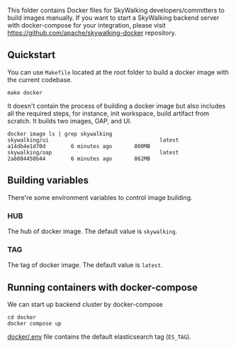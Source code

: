 This folder contains Docker files for SkyWalking developers/committers to build images manually. If you want to start a SkyWalking backend server with docker-compose for your integration, please visit https://github.com/apache/skywalking-docker repository. 


## Quickstart
You can use `Makefile` located at the root folder to build a docker image with the current codebase.

```
make docker
```

It doesn't contain the process of building a docker image but also includes all the required steps, for instance, init workspace, build artifact from scratch. It builds two images, OAP, and UI.

```
docker image ls | grep skywalking
skywalking/ui                                   latest              a14db4e1d70d        6 minutes ago       800MB
skywalking/oap                                  latest              2a6084450b44        6 minutes ago       862MB
```


## Building variables

There're some environment variables to control image building.

### HUB

The hub of docker image. The default value is `skywalking`.

### TAG

The tag of docker image. The default value is `latest`.

## Running containers with docker-compose

We can start up backend cluster by docker-compose
```
cd docker
docker compose up
```

[docker/.env](./.env) file contains the default elasticsearch tag (`ES_TAG`).
